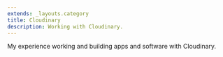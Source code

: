 ```yaml
---
extends: _layouts.category
title: Cloudinary
description: Working with Cloudinary.
---
```


My experience working and building apps and software with Cloudinary.
